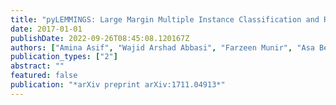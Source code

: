 ```yaml
---
title: "pyLEMMINGS: Large Margin Multiple Instance Classification and Ranking for Bioinformatics Applications"
date: 2017-01-01
publishDate: 2022-09-26T08:45:08.120167Z
authors: ["Amina Asif", "Wajid Arshad Abbasi", "Farzeen Munir", "Asa Ben-Hur", " others"]
publication_types: ["2"]
abstract: ""
featured: false
publication: "*arXiv preprint arXiv:1711.04913*"
---
```


